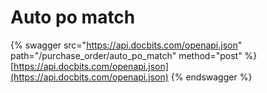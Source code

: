 # Auto po match

{% swagger src="https://api.docbits.com/openapi.json" path="/purchase_order/auto_po_match" method="post" %}
[https://api.docbits.com/openapi.json](https://api.docbits.com/openapi.json)
{% endswagger %}
